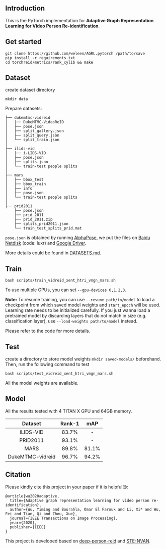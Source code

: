 ## Introduction
This is the PyTorch implementation for **Adaptive Graph Representation Learning for Video Person Re-identification**.

## Get started
```shell script
git clone https://github.com/weleen/AGRL.pytorch /path/to/save
pip install -r requirements.txt
cd torchreid/metrics/rank_cylib && make
```

## Dataset
create dataset directory
```shell script
mkdir data
```
Prepare datasets:
```shell script
├── dukemtmc-vidreid
│   ├── DukeMTMC-VideoReID
│   ├── pose.json
│   ├── split_gallery.json
│   ├── split_query.json
│   └── split_train.json
│
├── ilids-vid
│   ├── i-LIDS-VID
│   ├── pose.json
│   ├── splits.json
│   └── train-test people splits
│
├── mars
│   ├── bbox_test
│   ├── bbox_train
│   ├── info
│   ├── pose.json
│   └── train-test people splits
│
├── prid2011
    ├── pose.json
    ├── prid_2011
    ├── prid_2011.zip
    ├── splits_prid2011.json
    └── train_test_splits_prid.mat
```
`pose.json` is obtained by running [AlphaPose](https://github.com/MVIG-SJTU/AlphaPose), we put the files on [Baidu Netdisk](https://pan.baidu.com/s/1RduGEbq-tmfLAHM0k3xa4A) (code: luxr) and 
[Google Driver](https://drive.google.com/drive/folders/1BVEjMava3UQh4jC2bp-tcFo1rOZDB8MS?usp=sharing).  

More details could be found in [DATASETS.md](DATASETS.md).


## Train
```shell script
bash scripts/train_vidreid_xent_htri_vmgn_mars.sh
```

To use multiple GPUs, you can set `--gpu-devices 0,1,2,3`.

**Note:** To resume training, you can use `--resume path/to/model` to load a checkpoint from which saved model weights and `start_epoch` will be used. Learning rate needs to be initialized carefully. If you just wanna load a pretrained model by discarding layers that do not match in size (e.g. classification layer), use `--load-weights path/to/model` instead.

Please refer to the code for more details.


## Test
create a directory to store model weights `mkdir saved-models/` beforehand. Then, run the following command to test
```shell script
bash scripts/test_vidreid_xent_htri_vmgn_mars.sh
```
All the model weights are available.

## Model

All the results tested with 4 TITAN X GPU and 64GB memory.

| Dataset | Rank-1 | mAP |
| :---: | :---: | :---: |
| iLIDS-VID | 83.7% | - |
| PRID2011  | 93.1% | - | 
| MARS | 89.8% | 81.1% | 
| DukeMTMC-vidreid | 96.7% | 94.2% |


## Citation
Please kindly cite this project in your paper if it is helpful😊:
```
@article{wu2020adaptive,
  title={Adaptive graph representation learning for video person re-identification},
  author={Wu, Yiming and Bourahla, Omar El Farouk and Li, Xi* and Wu, Fei and Tian, Qi and Zhou, Xue},
  journal={IEEE Transactions on Image Processing},
  year={2020},
  publisher={IEEE}
}
```

This project is developed based on [deep-person-reid](https://github.com/KaiyangZhou/deep-person-reid) and [STE-NVAN](https://github.com/jackie840129/STE-NVAN/).
